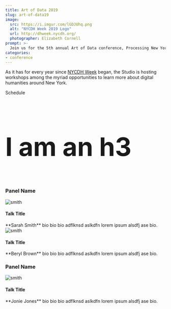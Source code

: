 ```yaml
---
title: Art of Data 2019
slug: art-of-data19
image:
  src: https://i.imgur.com/lGDJUhq.png
  alt: "NYCDH Week 2019 Logo"
  url: http://dhweek.nycdh.org/
  photographer: Elizabeth Cornell
prompt: >-
  Join us for the 5th annual Art of Data conference, Processing New York
categories:
- conference
---
```


As it has for every year since [NYCDH Week](http://dhweek.nycdh.org) began,
the Studio is hosting workshops among the myriad opportunities to learn more
about digital humanities around New York.

<div class="card">
<div class="card-header">
<p class="mb-0">Schedule</p>
</div>
<div class="card-body">
<h3 style="font-size: 5rem;">I am an h3</h3>
<div class="list-group list-group-flush">
<div class="list-group-item">
<h3>Panel Name</h3>
<div id="smith">
<img src="http://icons.iconarchive.com/icons/graphicloads/100-flat/256/home-icon.png" class="rounded float-left" alt="smith">
<h4>Talk Title</h4>
**Sarah Smith** bio bio bio adflknsd aslkdfn lorem ipsum alsdfj ase bio.
</div>

<div id="Brown">
<img src="http://icons.iconarchive.com/icons/graphicloads/100-flat/256/home-icon.png" class="rounded float-left" alt="smith">
<h4>Talk Title</h4>
**Beryl Brown** bio bio bio adflknsd aslkdfn lorem ipsum alsdfj ase bio.
</div>

</div>
</div>

<div class="card-body">
<div class="list-group list-group-flush">
<div class="list-group-item">
<h3>Panel Name</h3>
<div id="Jones">
<img src="http://icons.iconarchive.com/icons/graphicloads/100-flat/256/home-icon.png" class="rounded float-left" alt="smith">
<h4>Talk Title</h4>
**Jonie Jones** bio bio bio adflknsd aslkdfn lorem ipsum alsdfj ase bio.
</div>
</div>
</div>
</div>
